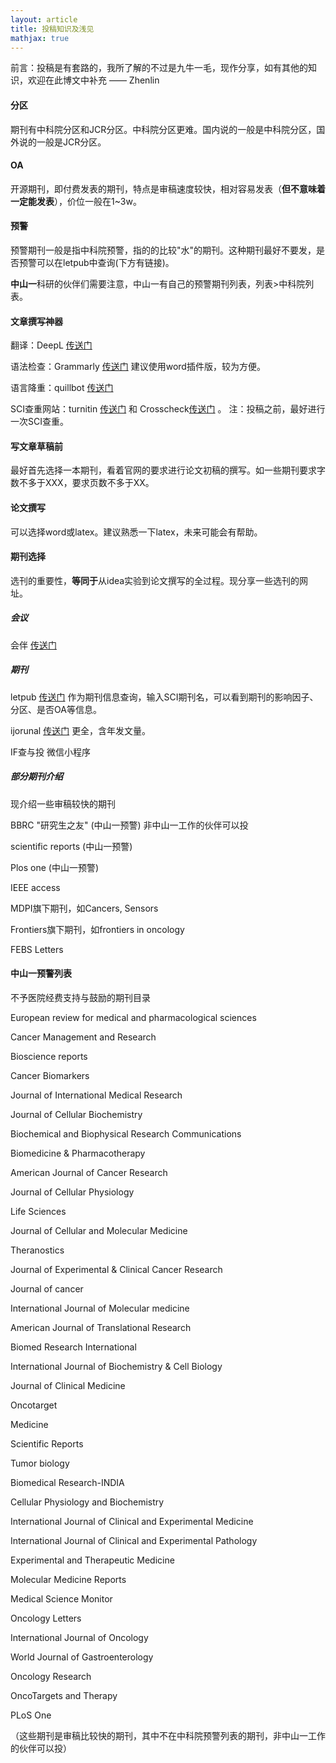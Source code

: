 ```yaml
---
layout: article
title: 投稿知识及浅见
mathjax: true
---
```


前言：投稿是有套路的，我所了解的不过是九牛一毛，现作分享，如有其他的知识，欢迎在此博文中补充  —— Zhenlin


#### 分区

期刊有中科院分区和JCR分区。中科院分区更难。国内说的一般是中科院分区，国外说的一般是JCR分区。

#### OA

开源期刊，即付费发表的期刊，特点是审稿速度较快，相对容易发表（**但不意味着一定能发表**），价位一般在1~3w。

#### 预警

预警期刊一般是指中科院预警，指的的比较"水"的期刊。这种期刊最好不要发，是否预警可以在letpub中查询(下方有链接)。

**中山一**科研的伙伴们需要注意，中山一有自己的预警期刊列表，列表>中科院列表。

#### 文章撰写神器

翻译：DeepL [传送门](https://www.deepl.com/translator)

语法检查：Grammarly [传送门](https://app.grammarly.com/)  建议使用word插件版，较为方便。

语言降重：quillbot [传送门](https://quillbot.com/)

SCI查重网站：turnitin [传送门](http://www.turnitin.com.cn/) 和 Crosscheck[传送门](https://www.crosscheck.com.cn/) 。 注：投稿之前，最好进行一次SCI查重。

#### 写文章草稿前

最好首先选择一本期刊，看着官网的要求进行论文初稿的撰写。如一些期刊要求字数不多于XXX，要求页数不多于XX。

#### 论文撰写

可以选择word或latex。建议熟悉一下latex，未来可能会有帮助。

#### 期刊选择

选刊的重要性，**等同于**从idea实验到论文撰写的全过程。现分享一些选刊的网址。

##### 会议

会伴 [传送门](https://www.myhuiban.com/conferences)

##### 期刊

letpub [传送门](http://www.letpub.com.cn/index.php?page=journalapp&view=detail&journalid=1989) 作为期刊信息查询，输入SCI期刊名，可以看到期刊的影响因子、分区、是否OA等信息。

ijorunal [传送门](https://ijournal.topeditsci.com/home) 更全，含年发文量。

IF查与投 微信小程序

##### 部分期刊介绍

现介绍一些审稿较快的期刊

BBRC "研究生之友" (中山一预警) 非中山一工作的伙伴可以投

scientific reports (中山一预警)

Plos one (中山一预警)

IEEE access

MDPI旗下期刊，如Cancers, Sensors

Frontiers旗下期刊，如frontiers in oncology

FEBS Letters

#### 中山一预警列表

不予医院经费支持与鼓励的期刊目录

European review for medical and pharmacological sciences

Cancer Management and Research

Bioscience reports

Cancer Biomarkers

Journal of International Medical Research

Journal of Cellular Biochemistry

Biochemical and Biophysical Research Communications

Biomedicine & Pharmacotherapy

American Journal of Cancer Research

Journal of Cellular Physiology

Life Sciences

Journal of Cellular and Molecular Medicine

Theranostics

Journal of Experimental & Clinical Cancer Research

Journal of cancer

International Journal of Molecular medicine

American Journal of Translational Research

Biomed Research International

International Journal of Biochemistry & Cell Biology

Journal of Clinical Medicine

Oncotarget

Medicine

Scientific Reports

Tumor biology

Biomedical Research-INDIA

Cellular Physiology and Biochemistry

International Journal of Clinical and Experimental Medicine

International Journal of Clinical and Experimental Pathology

Experimental and Therapeutic Medicine

Molecular Medicine Reports

Medical Science Monitor

Oncology Letters

International Journal of Oncology

World Journal of Gastroenterology

Oncology Research

OncoTargets and Therapy

PLoS One

（这些期刊是审稿比较快的期刊，其中不在中科院预警列表的期刊，非中山一工作的伙伴可以投）


<!--more-->

